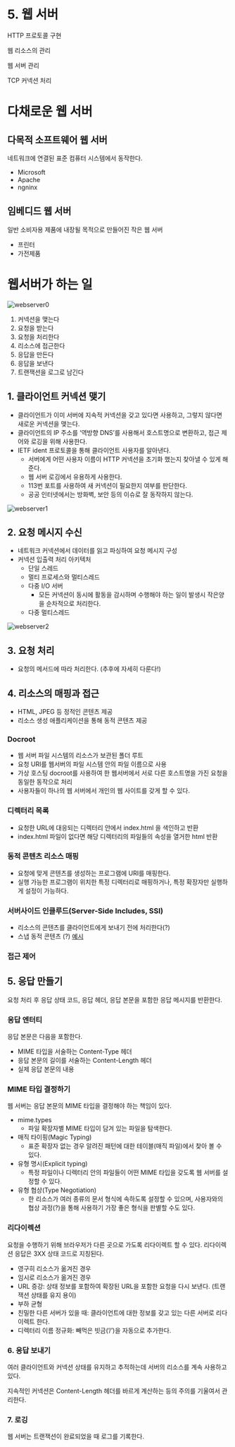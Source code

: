 # 5. 웹 서버

HTTP 프로토콜 구현

웹 리소스의 관리

웹 서버 관리

TCP 커넥션 처리

# 다채로운 웹 서버

## 다목적 소프트웨어 웹 서버

네트워크에 연결된 표준 컴퓨터 시스템에서 동작한다.

- Microsoft
- Apache
- ngninx

## 임베디드 웹 서버

일반 소비자용 제품에 내장될 목적으로 만들어진 작은 웹 서버

- 프린터
- 가전제품

# 웹서버가 하는 일

![webserver0](webserver0.jpeg)

1. 커넥션을 맺는다
2. 요청을 받는다
3. 요청을 처리한다
4. 리소스에 접근한다
5. 응답을 만든다
6. 응답을 보낸다
7. 트랜잭션을 로그로 남긴다

## 1. 클라이언트 커넥션 맺기

- 클라이언트가 이미 서버에 지속적 커넥션을 갖고 있다면 사용하고, 그렇지 않다면 새로운 커넥션을 맺는다.
- 클라이언트의 IP 주소를 ‘역방향 DNS’를 사용해서 호스트명으로 변환하고, 접근 제어와 로깅을 위해 사용한다.
- IETF ident 프로토콜을 통해 클라이언트 사용자를 알아낸다.
    - 서버에게 어떤 사용자 이름이 HTTP 커넥션을 초기화 했는지 찾아낼 수 있게 해준다.
    - 웹 서버 로깅에서 유용하게 사용한다.
    - 113번 포트를 사용하여 새 커넥션이 필요한지 여부를 판단한다.
    - 공공 인터넷에서는 방화벽, 보안 등의 이슈로 잘 동작하지 않는다.

![webserver1](webserver1.png)

## 2. 요청 메시지 수신

- 네트워크 커넥션에서 데이터를 읽고 파싱하여 요청 메시지 구성
- 커넥션 입출력 처리 아키텍처
    - 단일 스레드
    - 멀티 프로세스와 멀티스레드
    - 다중 I/O 서버
        - 모든 커넥션이 동시에 활동을 감시하며 수행해야 하는 일이 발생시 작은양을 순차적으로 처리한다.
    - 다중 멀티스레드

![webserver2](webserver2.jpeg)

## 3. 요청 처리

- 요청의 메서드에 따라 처리한다. (추후에 자세히 다룬다!)

## 4. 리소스의 매핑과 접근

- HTML, JPEG 등 정적인 콘텐츠 제공
- 리소스 생성 애플리케이션을 통해 동적 콘텐츠 제공

### Docroot

- 웹 서버 파일 시스템의 리소스가 보관된 폴더 루트
- 요청 URI를 웹서버의 파일 시스템 안의 파일 이름으로 사용
- 가상 호스팅 docroot를 사용하여 한 웹서버에서 서로 다른 호스트명을 가진 요청을 동일한 동작으로 처리
- 사용자들이 하나의 웹 서버에서 개인의 웹 사이트를 갖게 할 수 있다.

### 디렉터리 목록

- 요청한 URL에 대응되는 디렉터리 안에서 index.html 을 색인하고 반환
- index.html 파일이 없다면 해당 디렉터리의 파일들의 속성을 열거한 html 반환

### 동적 콘텐츠 리소스 매핑

- 요청에 맞게 콘텐츠를 생성하는 프로그램에 URI를 매핑한다.
- 실행 가능한 프로그램이 위치한 특정 디렉터리로 매핑하거나, 특정 확장자만 실행하게 설정이 가능하다.

### 서버사이드 인클루드(Server-Side Includes, SSI)

- 리소스의 콘텐츠를 클라이언트에게 보내기 전에 처리한다(?)
- 스냅 동적 콘텐츠 (?) [예시](https://image.msscdn.net/thumbnails/images/prd_img/20210906/2112059/detail_2112059_2_big.jpg?w=1000)

### 접근 제어

## 5. 응답 만들기

요청 처리 후 응답 상태 코드, 응답 헤더, 응답 본문을 포함한 응답 메시지를 반환한다.

### 응답 엔터티

응답 본문은 다음을 포함한다.

- MIME 타입을 서술하는 Content-Type 헤더
- 응답 본문의 길이를 서술하는 Content-Length 헤더
- 실제 응답 본문의 내용

### MIME 타입 결정하기

웹 서버는 응답 본문의 MIME 타입을 결정해야 하는 책임이 있다.

- mime.types
    - 파일 확장자별 MIME 타입이 담겨 있는 파일을 탐색한다.
- 매직 타이핑(Magic Typing)
    - 표준 확장자 없는 경우 알려진 패턴에 대한 테이블(매직 파일)에서 찾아 볼 수 있다.
- 유형 명시(Explicit typing)
    - 특정 파일이나 디렉터리 안의 파일들이 어떤 MIME 타입을 갖도록 웹 서버를 설정할 수 있다.
- 유형 협상(Type Negotiation)
    - 한 리소스가 여러 종류의 문서 형식에 속하도록 설정할 수 있으며, 사용자와의 협상 과정(?)을 통해 사용하기 가장 좋은 형식을 판별할 수도 있다.

### 리다이렉션

요청을 수행하기 위해 브라우저가 다른 곳으로 가도록 리다이렉트 할 수 있다. 리다이렉션 응답은 3XX 상태 코드로 지칭된다.

- 영구히 리소스가 옮겨진 경우
- 임시로 리소스가 옮겨진 경우
- URL 증강: 상태 정보를 포함하여 확장된 URL을 포함한 요청을 다시 보낸다. (트랜잭션 상태를 유지 용이)
- 부하 균형
- 친밀한 다른 서버가 있을 때: 클라이언트에 대한 정보를 갖고 있는 다른 서버로 리다이렉트 한다.
- 디렉터리 이름 정규화: 빼먹은 빗금(’/’)을 자동으로 추가한다.

### 6. 응답 보내기

여러 클라이언트와 커넥션 상태를 유지하고 추적하는데 서버의 리소스를 계속 사용하고 있다.

지속적인 커넥션은 Content-Length 헤더를 바르게 계산하는 등의 주의를 기울여서 관리한다.

### 7. 로깅

웹 서버는 트랜잭션이 완료되었을 때 로그를 기록한다.
